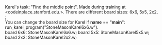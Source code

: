 Karel's task: "Find the middle point".
Made during training at <codeinplace.stanford.edu.>.
There are different board sizes: 6x6, 5x5, 2x2.     ;   
You can change the board size for Karel 
     if __name__ == "__main__":
         run_karel_program("StoneMasonKarel6x6.w").    
   board 6x6: StoneMasonKarel6x6.w;
   board 5x5: StoneMasonKarel5x5.w;
   board 2x2: StoneMasonKarel2x2.w;
